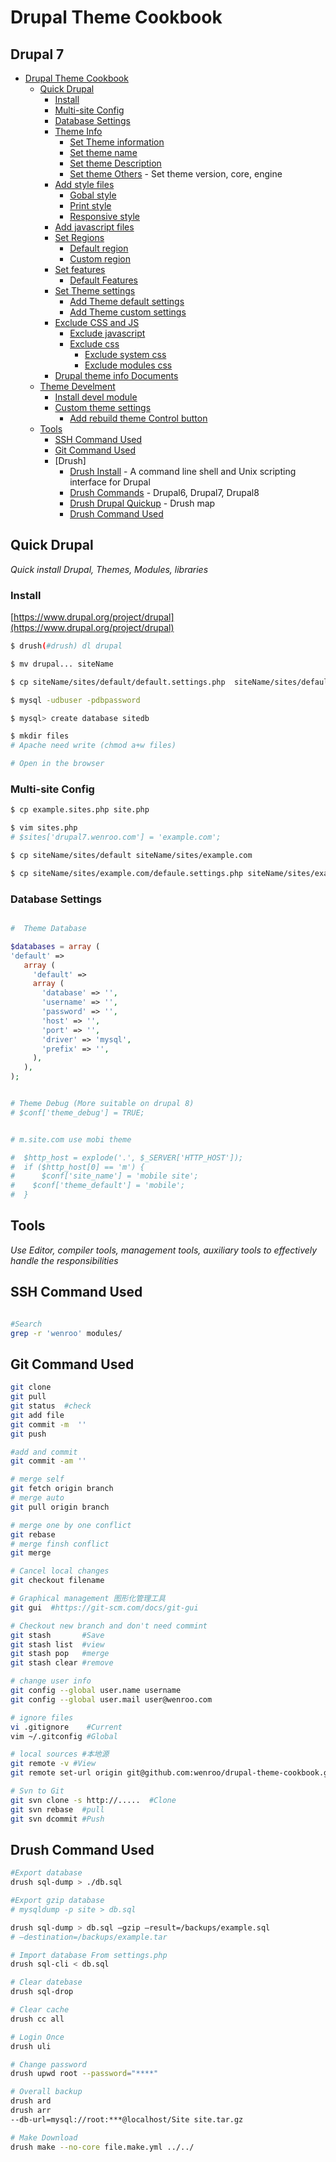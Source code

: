 # Drupal Theme Cookbook

## Drupal 7

* [Drupal Theme Cookbook](#drupal-theme-cookbook)
   * [Quick Drupal](#quick-drupal)
      * [Install](#install)
      * [Multi-site Config](#multi-site-config)
      * [Database Settings](#database-settings)
      * [Theme Info](https://github.com/wenroo/drupal-theme-cookbook/blob/master/Help/INFO.md)
        * [Set Theme information](https://github.com/wenroo/drupal-theme-cookbook/blob/master/Help/INFO.md#theme-config)
         * [Set theme name](https://github.com/wenroo/drupal-theme-cookbook/blob/master/Help/INFO.md#theme-name)
         * [Set theme Description](https://github.com/wenroo/drupal-theme-cookbook/blob/master/Help/INFO.md#theme-description)
         * [Set theme Others](https://github.com/wenroo/drupal-theme-cookbook/blob/master/Help/INFO.md#theme-description) - Set theme version,
      core, engine  
       * [Add style files](https://github.com/wenroo/drupal-theme-cookbook/blob/master/Help/INFO.md#Add-style-files)
         * [Gobal style](https://github.com/wenroo/drupal-theme-cookbook/blob/master/Help/INFO.md#gobal-style)
         * [Print style](https://github.com/wenroo/drupal-theme-cookbook/blob/master/Help/INFO.md#print-style)
         * [Responsive style](https://github.com/wenroo/drupal-theme-cookbook/blob/master/Help/INFO.md#responsive-style)
       * [Add javascript files](https://github.com/wenroo/drupal-theme-cookbook/blob/master/Help/INFO.md#Add-javascript-files)
       * [Set Regions](https://github.com/wenroo/drupal-theme-cookbook/blob/master/Help/INFO.md#drupal-regions)
         * [Default region](https://github.com/wenroo/drupal-theme-cookbook/blob/master/Help/INFO.md#default-region)
         * [Custom region](https://github.com/wenroo/drupal-theme-cookbook/blob/master/Help/INFO.md#custom-region)
       * [Set features](https://github.com/wenroo/drupal-theme-cookbook/blob/master/Help/INFO.md#Set-features)
         * [Default Features](https://github.com/wenroo/drupal-theme-cookbook/blob/master/Help/INFO.md#default-features)
       * [Set Theme settings](https://github.com/wenroo/drupal-theme-cookbook/blob/master/Help/INFO.md#set-theme-settings)
         * [Add Theme default settings](https://github.com/wenroo/drupal-theme-cookbook/blob/master/Help/INFO.md#add-theme-default-settings)
         * [Add Theme custom settings](https://github.com/wenroo/drupal-theme-cookbook/blob/master/Help/INFO.md#add-theme-custom-settings)
       * [Exclude CSS and JS](https://github.com/wenroo/drupal-theme-cookbook/blob/master/Help/INFO.md#exclude-css-and-js)
         * [Exclude javascript](https://github.com/wenroo/drupal-theme-cookbook/blob/master/Help/INFO.md#exclude-javascript)
         * [Exclude css](https://github.com/wenroo/drupal-theme-cookbook/blob/master/Help/INFO.md#exclude-css)
           * [Exclude system css](https://github.com/wenroo/drupal-theme-cookbook/blob/master/Help/INFO.md#exclude-system-css)
           * [Exclude modules css](https://github.com/wenroo/drupal-theme-cookbook/blob/master/Help/INFO.md#exclude-modules-css)
       * [Drupal theme info Documents](https://www.drupal.org/node/171205)
   * [Theme Develment](https://github.com/wenroo/drupal-theme-cookbook/blob/master/Help/DEV.md)
     * [Install devel module](https://github.com/wenroo/drupal-theme-cookbook/blob/master/Help/DEV.md#install-devel-module)
     * [Custom theme settings](https://github.com/wenroo/drupal-theme-cookbook/blob/master/Help/DEV.md#custom-theme-settings)
       * [Add rebuild theme Control button](https://github.com/wenroo/drupal-theme-cookbook/blob/master/Help/DEV.md#theme-rebuild-control-button)
   * [Tools](#tools)
      * [SSH Command Used](#ssh-command-used)
      * [Git Command Used](#git-command-used)
      * [Drush]
         * [Drush Install](http://www.drush.org/en/master/) - A command line shell and Unix scripting interface for Drupal
         * [Drush Commands](http://drushcommands.com/) - Drupal6, Drupal7, Drupal8
         * [Drush Drupal Quickup](https://github.com/Paulmicha/drupal-quickup/blob/master/drupal_setup.sh) - Drush map
         * [Drush Command Used](#drush-command-used)

## Quick Drupal
*Quick install Drupal, Themes, Modules, libraries*

### Install
[https://www.drupal.org/project/drupal](https://www.drupal.org/project/drupal)

```bash
$ drush(#drush) dl drupal

$ mv drupal... siteName

$ cp siteName/sites/default/default.settings.php  siteName/sites/default/settings.php

$ mysql -udbuser -pdbpassword

$ mysql> create database sitedb

$ mkdir files
# Apache need write (chmod a+w files)

# Open in the browser

```

### Multi-site Config
```bash
$ cp example.sites.php site.php

$ vim sites.php
# $sites['drupal7.wenroo.com'] = 'example.com';

$ cp siteName/sites/default siteName/sites/example.com

$ cp siteName/sites/example.com/defaule.settings.php siteName/sites/example.com/settings.php

```

### Database Settings
```php

#  Theme Database

$databases = array (
'default' =>
   array (
     'default' =>
     array (
       'database' => '',
       'username' => '',
       'password' => '',
       'host' => '',
       'port' => '',
       'driver' => 'mysql',
       'prefix' => '',
     ),
   ),
);


# Theme Debug (More suitable on drupal 8)
# $conf['theme_debug'] = TRUE;


# m.site.com use mobi theme

#  $http_host = explode('.', $_SERVER['HTTP_HOST']);
#  if ($http_host[0] == 'm') {
# 	   $conf['site_name'] = 'mobile site';
#    $conf['theme_default'] = 'mobile';
#  }

```

## Tools
*Use Editor, compiler tools, management tools, auxiliary tools to effectively handle the responsibilities*

## SSH Command Used
```bash

#Search
grep -r 'wenroo' modules/

```

## Git Command Used
```bash
git clone
git pull
git status  #check
git add file
git commit -m  ''
git push

#add and commit
git commit -am ''

# merge self
git fetch origin branch
# merge auto
git pull origin branch

# merge one by one conflict
git rebase
# merge finsh conflict
git merge

# Cancel local changes
git checkout filename

# Graphical management 图形化管理工具
git gui  #https://git-scm.com/docs/git-gui

# Checkout new branch and don't need commint
git stash       #Save
git stash list  #view
git stash pop   #merge
git stash clear #remove

# change user info
git config --global user.name username
git config --global user.mail user@wenroo.com

# ignore files
vi .gitignore    #Current
vim ~/.gitconfig #Global

# local sources #本地源
git remote -v #View
git remote set-url origin git@github.com:wenroo/drupal-theme-cookbook.git  #edit

# Svn to Git
git svn clone -s http://.....  #Clone
git svn rebase  #pull
git svn dcommit #Push

```


## Drush Command Used
```bash
#Export database
drush sql-dump > ./db.sql

#Export gzip database
# mysqldump -p site > db.sql

drush sql-dump > db.sql —gzip —result=/backups/example.sql
# —destination=/backups/example.tar

# Import database From settings.php
drush sql‐cli < db.sql

# Clear datebase
drush sql-drop

# Clear cache
drush cc all

# Login Once
drush uli

# Change password
drush upwd root --password="****"

# Overall backup
drush ard
drush arr
--db-url=mysql://root:***@localhost/Site site.tar.gz

# Make Download
drush make --no-core file.make.yml ../../

```
